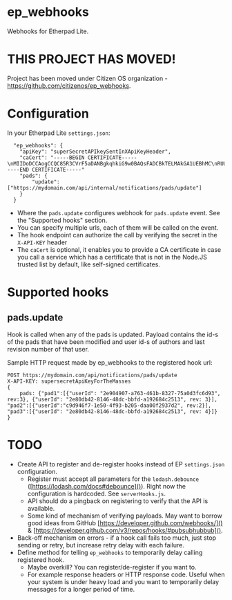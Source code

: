 # ep_webhooks
Webhooks for Etherpad Lite.

# THIS PROJECT HAS MOVED!

Project has been moved under Citizen OS organization - https://github.com/citizenos/ep_webhooks.

# Configuration

In your Etherpad Lite ``settings.json``:

```
  "ep_webhooks": {
    "apiKey": "superSecretAPIkeySentInXApiKeyHeader",
    "caCert": "-----BEGIN CERTIFICATE-----\nMIIDoDCCAogCCQC85R3CVrF5aDANBgkqhkiG9w0BAQsFADCBkTELMAkGA1UEBhMC\nRUUxETAPBgNVBAgMCEhhcmp1bWFhMRAwDgYDVQQHDAdUYWxsaW5uMRIwEAYDVQQK\nDAlDaXRpemVuT1MxCzAJBgNVBAsMAklUMRQwEgYDVQQDDAtkZXYudG9ydS5lZTEm\nMCQGCSqGSIb3DQEJARYXY2l0aXplbm9zLmVzdEBnbWFpbC5jb20wHhcNMTUxMDAx\nMDkyMzE1WhcNNDMwMjE1MDkyMzE1WjCBkTELMAkGA1UEBhMCRUUxETAPBgNVBAgM\nCEhhcmp1bWFhMRAwDgYDVQQHDAdUYWxsaW5uMRIwEAYDVQQKDAlDaXRpemVuT1Mx\nCzAJBgNVBAsMAklUMRQwEgYDVQQDDAtkZXYudG9ydS5lZTEmMCQGCSqGSIb3DQEJ\nARYXY2l0aXplbm9zLmVzdEBnbWFpbC5jb20wggEiMA0GCSqGSIb3DQEBAQUAA4IB\nDwAwggEKAoIBAQDYt0FCtIgu0NcKQ+6T+tUNtTChg8g/1xgR0KS4B9zqdoxHuE/8\nHvylHff/1ysmFEiaFX6aoo3ww1PSY7tJ38+ozkks8Ga3wWADVuCVWytu1gpznuDO\neLq/TJ7MMKuev1SFumpTjPuN3ppD25yyb30Ajx29e9xXO0oa6s5TFD1nzZiZRyHs\n36BPsD3Dk7P3q6OKuuP/AEJZC8vvAPDJXh1X9o1+vhQ7mOzISE6CoKc1FheOLMAQ\nKqkLlMPDJgSSNzAUhB+BbNanhynkRDfhQnIDUpJjjNx8vzHKLoPtfA+RSYgA6DOD\n8jDgTPaszKNQG2VYauLd4Tg/tQx+GdlbtIhpAgMBAAEwDQYJKoZIhvcNAQELBQAD\nggEBAD2OFnsFll4TqhlWD2zNbVz5nUIqPIQZKi6uSmLLZdsn61dVuIMqfd1awdxL\ntyLu8IxmFqjGJuKwTm1IzDlkjG7JXB9TXGjj994wkBfJeEK01iUrS24GU2kWU0DU\nFe7GHHNi+x0nSEf2tfwQJw+9+WkR5jfq7eyUPKqlm8aETLT0Hk20KF/Tew9q/LAw\n8tQ1BpjmB5uMw7YPhu41Ef/Fcd3myVGBBgVSAjJHgc6Tq29FsOqh7Fi7zFHr/u5k\nP0A4iFQAld2k1Jwq+18/Qq8k8Jnpyh7DhefLNMc0HVg3H+3sCSHSDv0fEAa+7mRm\nR3jc3Y4rDxpM56PM9r3c19aKOYc=\n-----END CERTIFICATE-----"
    "pads": {
        "update": ["https://mydomain.com/api/internal/notifications/pads/update"]
    }
  }
```

* Where the ``pads.update`` configures webhook for ``pads.update`` event. See the "Supported hooks" section.
* You can specify multiple urls, each of them will be called on the event.
* The hook endpoint can authorize the call by verifying the secret in the ``X-API-KEY`` header
* The ``caCert`` is optional, it enables you to provide a CA certificate in case you call a service which has a certificate that is not in the Node.JS trusted list by default, like self-signed certificates.

# Supported hooks

## pads.update

Hook is called when any of the pads is updated. Payload contains the id-s of the pads that have been modified and user id-s of authors and last revision number of that user.
 
Sample HTTP request made by ep_webhooks to the registered hook url:

```
POST https://mydomain.com/api/notifications/pads/update
X-API-KEY: supersecretApiKeyForTheMasses
{
    pads: {"pad1":[{"userId": "2e904907-a763-461b-8327-75a0d3fc6d93", rev:3}, {"userId": "2e80db42-8146-48dc-bbfd-a192684c2513", rev: 3}], "pad2":[{"userId":"c9d946f7-1e50-4f93-b205-daa00f2937d2", rev:2}], "pad3":[{"userId": "2e80db42-8146-48dc-bbfd-a192684c2513", rev: 4}]}
}
```

# TODO

* Create API to register and de-register hooks instead of EP ``settings.json`` configuration.
    * Register must accept all parameters for the ``lodash.debounce`` ([https://lodash.com/docs#debounce]()). Right now the configuration is hardcoded. See ``serverHooks.js``.
    * API should do a pingback on registering to verify that the API is available.
    * Some kind of mechanism of verifying payloads. May want to borrow good ideas from GitHub [https://developer.github.com/webhooks/]() & [https://developer.github.com/v3/repos/hooks/#pubsubhubbub]().
* Back-off mechanism on errors - if a hook call fails too much, just stop sending or retry, but increase retry delay with each failure.
* Define method for telling ``ep_webhooks`` to temporarily delay calling registered hook.
    * Maybe overkill? You can register/de-register if you want to. 
    * For example response headers or HTTP response code. Useful when your system is under heavy load and you want to temporarily delay messages for a longer period of time.
  
